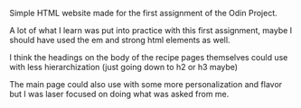 Simple HTML website made for the first assignment of the Odin Project.

A lot of what I learn was put into practice with this first assignment, maybe I should have used the em and strong html elements as well.

I think the headings on the body of the recipe pages themselves could use with less hierarchization (just going down to h2 or h3 maybe)

The main page could also use with some more personalization and flavor but I was laser focused on doing what was asked from me.
